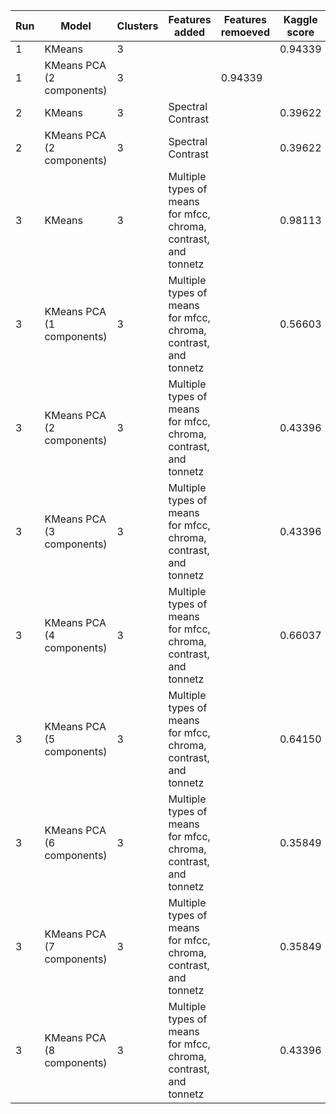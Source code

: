 | Run | Model | Clusters | Features added | Features remoeved | Kaggle score | 
| - | - | - | - | - | - |
| 1 | KMeans | 3 | | | 0.94339 |
| 1 | KMeans PCA (2 components) | 3 | | 0.94339 |
| 2 | KMeans | 3 | Spectral Contrast | | 0.39622 |
| 2 | KMeans PCA (2 components) | 3 | Spectral Contrast | | 0.39622 |
| 3 | KMeans | 3 | Multiple types of means for mfcc, chroma, contrast, and tonnetz | | 0.98113 |
| 3 | KMeans PCA (1 components) | 3 | Multiple types of means for mfcc, chroma, contrast, and tonnetz | | 0.56603 |
| 3 | KMeans PCA (2 components) | 3 | Multiple types of means for mfcc, chroma, contrast, and tonnetz | | 0.43396 |
| 3 | KMeans PCA (3 components) | 3 | Multiple types of means for mfcc, chroma, contrast, and tonnetz | | 0.43396 |
| 3 | KMeans PCA (4 components) | 3 | Multiple types of means for mfcc, chroma, contrast, and tonnetz | | 0.66037 |
| 3 | KMeans PCA (5 components) | 3 | Multiple types of means for mfcc, chroma, contrast, and tonnetz | | 0.64150 |
| 3 | KMeans PCA (6 components) | 3 | Multiple types of means for mfcc, chroma, contrast, and tonnetz | | 0.35849 |
| 3 | KMeans PCA (7 components) | 3 | Multiple types of means for mfcc, chroma, contrast, and tonnetz | | 0.35849 |
| 3 | KMeans PCA (8 components) | 3 | Multiple types of means for mfcc, chroma, contrast, and tonnetz | | 0.43396 |
